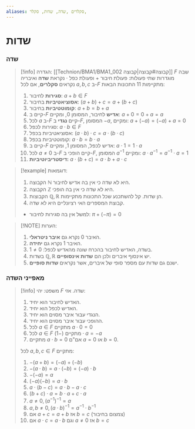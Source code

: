 ```yaml
---
aliases: סקלרים ,שדה, שדות, סקלר,
---
```

# שדות

### שדה

>[!info] הגדרה:
> [[Technion/BMA1/BMA1_002 קבוצה#קבוצה|קבוצה]] $F$ שבה מוגדרות שתי פעולות: פעולת חיבור $+$ ופעולת כפל $\cdot$ נקראת **שדה** ואיבריה נקראים **סקלרים**, אם לכל $a,b,c$ ב-$F$ מתקיימות 11 התכונות הבאות:
> 1. **סגירות** לחיבור: $a+b\in F$
> 2. **אסוציאטיביות** בחיבור: $(a+b)+c=a+(b+c)$
> 3. **קומוטטיביות** בחיבור: $a+b=b+a$
> 4. קיים ב-$F$ **אדיש** לחיבור, המסומן $0$, ומקיים: $a+0=0+a=a$
> 5. לכל $a$ ב-$F$ קיים **נגדי** ב-$F$, המסומן $-a$, ומקיים: $a+(-a)=(-a)+a=0$
> 6. סגירות לכפל: $a\cdot b\in F$
> 7. אסוציאטיביות בכפל: $(a\cdot b)\cdot c=a\cdot(b\cdot c)$
> 8. קומוטטיביות בכפל: $a\cdot b=b\cdot a$
> 9. קיים ב-$F$ אדיש לכפל, המסומן $1$, ומקיים: $a\cdot 1=1\cdot a$
> 10. לכל $a\ne 0$ ב-$F$ קיים הופכי ב-$F$, המסומן $a^{-1}$ ומקיים: $a\cdot a^{-1}=a^{-1}\cdot a=1$
> 11. **דיסטריביוטיביות:** $a\cdot(b+c)=a\cdot b+a\cdot c$
> 

>[!example] דוגמאות:
> 1. הקבוצה $\mathbb{N}$ היא לא שדה כי אין בה אדיש לחיבור.
> 2. הקבוצה $\mathbb{Z}$ היא לא שדה כי אין בה הופכי.
> 3. הקבוצות $\mathbb{Q},\mathbb{R}$ הן שדות. קל להשתכנע שכל התכונות מתקיימות.
> 4. קבוצת המספרים האי רציונליים היא לא שדה.
> 	- למשל אין בה סגירות לחיבור: $\pi+(-\pi)=0$

> [!NOTE] הערות:
> 1. האיבר $0$ נקרא גם **איבר ניטראלי**.
> 2. האיבר $1$ נקרא גם **יחידה**.
> 3. בשדה, האדיש לחיבור בהכרח שונה מהאדיש לכפל: $0\ne 1$.
> 4. בשדות $\mathbb{Q},\mathbb{R}$ יש אינסוף איברים ולכן הם **שדות אינסופיים**.
> 5. ישנם גם שדות עם מספר סופי של איברים, אשר נקראים **שדות סופיים**.

### מאפייני השדה

>[!info] משפט:
> יהי $F$ שדה. אזי:
> 1. האדיש לחיבור הוא יחיד.
> 2. האדיש לכפל הוא יחיד.
> 3. הנגדי עבור איבר מסוים הוא יחיד.
> 4. ההופכי עבור איבר מסוים הוא יחיד.
> 5. לכל $a\in F$ מתקיים $a\cdot 0=0$
> 6. לכל $a\in F$ מתקיים $(-1)\cdot a=-a$
> 7. מתקיים $a\cdot b=0$ אם"ם $a=0$ או $b=0$.
> 
> לכל $a,b,c\in F$ מתקיים:
> 1. $-(a+b)=(-a)+(-b)$
> 2. $-(a\cdot b)=a\cdot(-b)=(-a)\cdot b$
> 3. $-(-a)=a$
> 4. $(-a)(-b)=a\cdot b$
> 5. $a\cdot(b-c)=a\cdot b-a\cdot c$
> 6. $(b+c)\cdot a=b\cdot a+c\cdot a$
> 7. $a\ne 0, (a^{-1})^{-1}=a$
> 8. $a,b\ne 0, (a\cdot b)^{-1}=a^{-1}\cdot b^{-1}$
> 9. אם $a+c=a+b$ אז $b=c$ (צמצום בחיבור)
> 10. אם $a\cdot c=a\cdot b$ וגם $a\ne 0$ אז $b=c$

